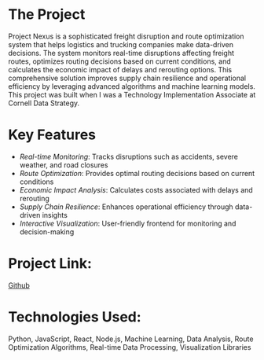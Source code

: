 # The Project

Project Nexus is a sophisticated freight disruption and route optimization system that helps logistics and trucking companies make data-driven decisions. The system monitors real-time disruptions affecting freight routes, optimizes routing decisions based on current conditions, and calculates the economic impact of delays and rerouting options. This comprehensive solution improves supply chain resilience and operational efficiency by leveraging advanced algorithms and machine learning models. This project was built when I was a Technology Implementation Associate at Cornell Data Strategy.

# Key Features
* _Real-time Monitoring_: Tracks disruptions such as accidents, severe weather, and road closures
* _Route Optimization_: Provides optimal routing decisions based on current conditions
* _Economic Impact Analysis_: Calculates costs associated with delays and rerouting
* _Supply Chain Resilience_: Enhances operational efficiency through data-driven insights
* _Interactive Visualization_: User-friendly frontend for monitoring and decision-making

# Project Link:
[Github](https://github.com/dzlotn/Project-Nexus)

# Technologies Used:
Python, JavaScript, React, Node.js, Machine Learning, Data Analysis, Route Optimization Algorithms, Real-time Data Processing, Visualization Libraries